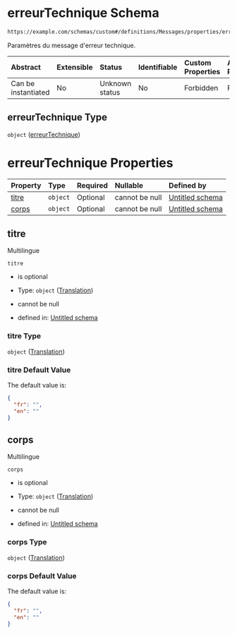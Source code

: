 # erreurTechnique Schema

```txt
https://example.com/schemas/custom#/definitions/Messages/properties/erreurTechnique
```

Paramètres du message d'erreur technique.

| Abstract            | Extensible | Status         | Identifiable | Custom Properties | Additional Properties | Access Restrictions | Defined In                                                                   |
| :------------------ | :--------- | :------------- | :----------- | :---------------- | :-------------------- | :------------------ | :--------------------------------------------------------------------------- |
| Can be instantiated | No         | Unknown status | No           | Forbidden         | Forbidden             | none                | [FRW.form.schema.json\*](../out/FRW.form.schema.json "open original schema") |

## erreurTechnique Type

`object` ([erreurTechnique](frw-definitions-messages-properties-erreurtechnique.md))

# erreurTechnique Properties

| Property        | Type     | Required | Nullable       | Defined by                                                                                                                                               |
| :-------------- | :------- | :------- | :------------- | :------------------------------------------------------------------------------------------------------------------------------------------------------- |
| [titre](#titre) | `object` | Optional | cannot be null | [Untitled schema](frw-definitions-translation.md "https://example.com/schemas/custom#/definitions/Messages/properties/erreurTechnique/properties/titre") |
| [corps](#corps) | `object` | Optional | cannot be null | [Untitled schema](frw-definitions-translation.md "https://example.com/schemas/custom#/definitions/Messages/properties/erreurTechnique/properties/corps") |

## titre

Multilingue

`titre`

*   is optional

*   Type: `object` ([Translation](frw-definitions-translation.md))

*   cannot be null

*   defined in: [Untitled schema](frw-definitions-translation.md "https://example.com/schemas/custom#/definitions/Messages/properties/erreurTechnique/properties/titre")

### titre Type

`object` ([Translation](frw-definitions-translation.md))

### titre Default Value

The default value is:

```json
{
  "fr": "",
  "en": ""
}
```

## corps

Multilingue

`corps`

*   is optional

*   Type: `object` ([Translation](frw-definitions-translation.md))

*   cannot be null

*   defined in: [Untitled schema](frw-definitions-translation.md "https://example.com/schemas/custom#/definitions/Messages/properties/erreurTechnique/properties/corps")

### corps Type

`object` ([Translation](frw-definitions-translation.md))

### corps Default Value

The default value is:

```json
{
  "fr": "",
  "en": ""
}
```
